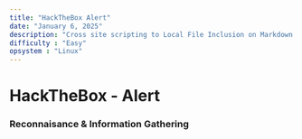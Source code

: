 ```yaml
---
title: "HackTheBox Alert"
date: "January 6, 2025"
description: "Cross site scripting to Local File Inclusion on Markdown file."
difficulty : "Easy"
opsystem : "Linux"
---
```





# HackTheBox - Alert

### Reconnaisance & Information Gathering

